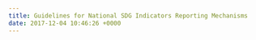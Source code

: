 ```yaml
---
title: Guidelines for National SDG Indicators Reporting Mechanisms
date: 2017-12-04 10:46:26 +0000
---
```

